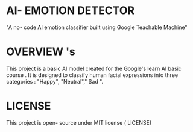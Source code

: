 # AI- EMOTION DETECTOR
"A no- code AI  emotion classifier built using Google Teachable Machine"
# OVERVIEW 's

This project is a basic AI model created for the Google's learn AI basic course .
It is designed to classify human facial expressions into three categories : 
"Happy", "Neutral"," Sad ".

# LICENSE
This project is open- source under MIT license ( LICENSE)

